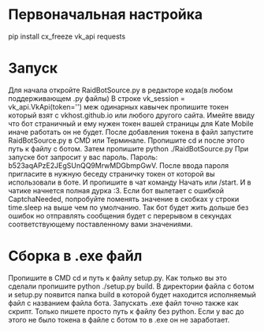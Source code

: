 # Первоначальная настройка
pip install cx_freeze vk_api requests
# Запуск
Для начала откройте RaidBotSource.py в редакторе кода(в любом поддерживающем .py файлы)
В строке vk_session = vk_api.VkApi(token='') меж одинарных кавычек пропишите токен который взят с vkhost.github.io или любого другого сайта. Имейте ввиду что бот страничный и ему нужен токен вашей страницы для Kate Mobile иначе работать он не будет.
После добавления токена в файл запустите RaidBotSource.py в CMD или Терминале. Пропишите cd и после этого путь к файлу с ботом. Затем пропишите python ./RaidBotSource.py
При запуске бот запросит у вас пароль. Пароль: b523aqAPzE2JEgSUnQQ9MrwMDGbmpGwV.
После ввода пароля пригласите в нужную беседу страничку токен от которой вы использовали в боте. И пропишите в чат команду Начать или /start.  И в чатике начнется полная дурка :3.
Если бот вылетает с ошибкой CaptchaNeeded, попробуйте поменять значение в скобках у строки time.sleep на выше чем по умолчанию. Так бот будет жить дольше без ошибок но отправлять сообщения будет с перерывом в секундах соответствующему поставленному вами значениями.
# Сборка в .exe файл
Пропишите в CMD cd и путь к файлу setup.py. Как только вы это сделали пропишите python ./setup.py build.
В директории файла с ботом и setup.py появится папка build в которой будет находится исполняемый файл с названием файла бота.
Запускать .exe файл точно также как скрипт. Только пишете просто путь к файлу без python. Если у вас до этого не было токена в файле с ботом то в .exe он не заработает.

